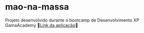 ﻿# mao-na-massa
Projeto desenvolvido durante o bootcamp de Desenvolvimento XP GamaAcademy
🔗[Link da aplicação]([https://inquisitive-panda-4aea4a.netlify.app/](https://5f4827a953ba1a0008af30d2--mao-na-massa.netlify.app/))🔗
